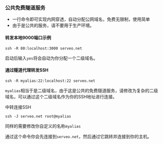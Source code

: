 ### 公共免费隧道服务

- 一行命令即可实现内网穿透，自动分配公网域名，免费无限制，使用简单
- 由于是公共的服务，请不要用于生产环境。

#### 转发本地9000端口示例
```
ssh -R 80:localhost:3000 serveo.net
```
启动后输入`yes`将会自动为你分配一个二级域名。

#### 通过隧道代理转发SSH
```
ssh -R myalias:22:localhost:22 serveo.net
```
`myalias`相当于是二级域名，由于这是公共的免费隧道服务，请修改为复杂的二级域名，可以通过这个二级域名作为你的SSH地址进行连接。

中转连接SSH
```
ssh -J serveo.net root@myalias
```
同样的需要修改你自定义的名称`myalias`

通过这个命令你会先连接到`serveo.net`，然后通过它跳转并连接到你的主机。
